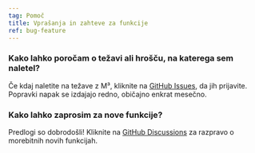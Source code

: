 ```yaml
---
tag: Pomoč
title: Vprašanja in zahteve za funkcije
ref: bug-feature
---
```


### Kako lahko poročam o težavi ali hrošču, na katerega sem naletel?

Če kdaj naletite na težave z M³, kliknite na [GitHub Issues]({{site.github}}/issues), da jih prijavite. Popravki napak se izdajajo redno, običajno enkrat mesečno.

### Kako lahko zaprosim za nove funkcije?

Predlogi so dobrodošli! Kliknite na [GitHub Discussions]({{site.github}}/discussions) za razpravo o morebitnih novih funkcijah.
